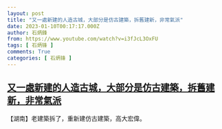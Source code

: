 ```yaml
---
layout: post
title: "又一處新建的人造古城，大部分是仿古建築，拆舊建新，非常氣派"
date: 2023-01-10T00:17:17.000Z
author: 石炳鋒
from: https://www.youtube.com/watch?v=i3fJcL3OxFU
tags: [ 石炳锋 ]
comments: True
categories: [ 石炳锋 ]
---
```

<!--1673309837000-->
[又一處新建的人造古城，大部分是仿古建築，拆舊建新，非常氣派](https://www.youtube.com/watch?v=i3fJcL3OxFU)
------

<div>
【湖南】老建築拆了，重新建仿古建築，高大宏偉。
</div>
